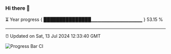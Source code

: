 ### Hi there 👋

⏳ Year progress { ███████████████▁▁▁▁▁▁▁▁▁▁▁▁▁▁▁ } 53.15 %

---

⏰ Updated on Sat, 13 Jul 2024 12:33:40 GMT

![Progress Bar CI](https://github.com/ZhaoGui/ZhaoGui/workflows/Progress%20Bar%20CI/badge.svg)
